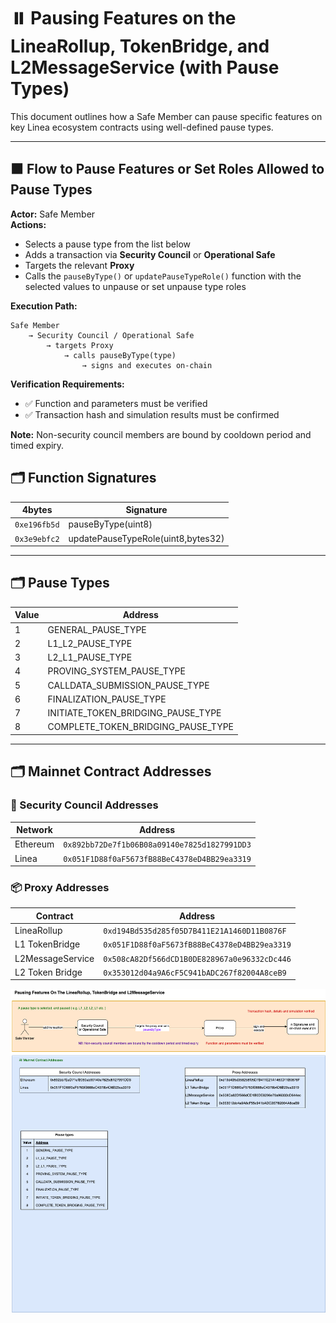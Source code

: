 
# ⏸️ Pausing Features on the LineaRollup, TokenBridge, and L2MessageService (with Pause Types)

This document outlines how a Safe Member can pause specific features on key Linea ecosystem contracts using well-defined pause types.

---

## 🟧 Flow to Pause Features or Set Roles Allowed to Pause Types 

**Actor:** Safe Member  
**Actions:**

- Selects a pause type from the list below
- Adds a transaction via **Security Council** or **Operational Safe**
- Targets the relevant **Proxy**
- Calls the `pauseByType()` or `updatePauseTypeRole()` function with the selected values to unpause or set unpause type roles

**Execution Path:**
```
Safe Member
    → Security Council / Operational Safe
        → targets Proxy
            → calls pauseByType(type)
                → signs and executes on-chain
```

**Verification Requirements:**
- ✅ Function and parameters must be verified
- ✅ Transaction hash and simulation results must be confirmed

**Note:** Non-security council members are bound by cooldown period and timed expiry.

## 🗂️ Function Signatures

| 4bytes | Signature                              |
|-------|---------------------------------------|
| `0xe196fb5d`     | pauseByType(uint8)                   |
| `0x3e9ebfc2`     | updatePauseTypeRole(uint8,bytes32)                   |

---

## 🗂️ Pause Types


| Value | Address                              |
|-------|---------------------------------------|
| 1     | GENERAL_PAUSE_TYPE                   |
| 2     | L1_L2_PAUSE_TYPE                     |
| 3     | L2_L1_PAUSE_TYPE                     |
| 4     | PROVING_SYSTEM_PAUSE_TYPE           |
| 5     | CALLDATA_SUBMISSION_PAUSE_TYPE      |
| 6     | FINALIZATION_PAUSE_TYPE             |
| 7     | INITIATE_TOKEN_BRIDGING_PAUSE_TYPE  |
| 8     | COMPLETE_TOKEN_BRIDGING_PAUSE_TYPE  |


---

## 🗂️ Mainnet Contract Addresses

### 🔐 Security Council Addresses

| Network   | Address                                      |
|-----------|----------------------------------------------|
| Ethereum  | `0x892bb72De7f1b06B08a09140e7825d1827991DD3` |
| Linea     | `0x051F1D88f0aF5673fB88BeC4378eD4BB29ea3319` |

### 📦 Proxy Addresses

| Contract           | Address                                           |
|--------------------|---------------------------------------------------|
| LineaRollup        | `0xd194Bd535d285f05D7B411E21A1460D11B0876F`       |
| L1 TokenBridge     | `0x051F1D88f0aF5673fB88BeC4378eD4BB29ea3319`       |
| L2MessageService   | `0x508cA82Df566dCD1B0DE828967a0e96332cDc446`      |
| L2 Token Bridge    | `0x353012d04a9A6cF5C941bADC267f82004A8ceB9`        |

<img src="../diagrams/pausing.png">